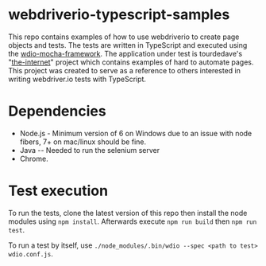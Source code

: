 # webdriverio-typescript-samples
This repo contains examples of how to use webdriverio to create page objects and tests. The tests are written in TypeScript and executed using the [wdio-mocha-framework](https://github.com/webdriverio/wdio-mocha-framework). The application under test is tourdedave's "[the-internet](https://github.com/tourdedave/the-internet)" project which contains examples of hard to automate pages. This project was created to serve as a reference to others interested in writing webdriver.io tests with TypeScript.

# Dependencies
* Node.js - Minimum version of 6 on Windows due to an issue with node fibers, 7+ on mac/linux should be fine.
* Java -- Needed to run the selenium server
* Chrome.

# Test execution
To run the tests, clone the latest version of this repo then install the node modules using ```npm install```. Afterwards execute ```npm run build``` then ```npm run test```.

To run a test by itself, use ```./node_modules/.bin/wdio --spec <path to test> wdio.conf.js```.